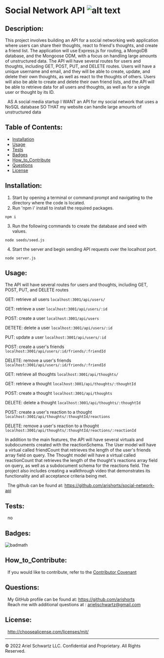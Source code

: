 # Social Network API ![alt text](https://img.shields.io/badge/License-MIT-blue.svg)

## Description:

This project involves building an API for a social networking web application where users can share their thoughts, react to friend's thoughts, and create a friend list. The application will use Express.js for routing, a MongoDB database, and the Mongoose ODM, with a focus on handling large amounts of unstructured data. The API will have several routes for users and thoughts, including GET, POST, PUT, and DELETE routes. Users will have a unique username and email, and they will be able to create, update, and delete their own thoughts, as well as react to the thoughts of others. Users will also be able to create and delete their own friend lists, and the API will be able to retrieve data for all users and thoughts, as well as for a single user or thought by its ID.

&nbsp; AS A social media startup
I WANT an API for my social network that uses a NoSQL database
SO THAT my website can handle large amounts of unstructured data

## Table of Contents:

- [Installation](#installation)
- [Usage](#usage)
- [Tests](#tests)
- [Badges](#badges)
- [How_to_Contribute](#how_to_contribute)
- [Questions](#questions)
- [License](#license)

## Installation:

1. Start by opening a terminal or command prompt and navigating to the directory where the code is located.
   <br>
2. Run 'npm i' install to install the required packages.
   <br>

```
npm i
```

3. Run the following commands to create the database and seed with values.

```
node seeds/seed.js
```

4. Start the server and begin sending API requests over the localhost port.

```
node server.js
```

## Usage:

The API will have several routes for users and thoughts, including GET, POST, PUT, and DELETE routes

GET: retrieve all users
`localhost:3001/api/users/`

GET: retrieve a user
`localhost:3001/api/users/:id`

POST: create a user
`localhost:3001/api/users`

DETETE: delete a user
`localhost:3001/api/users/:id`

PUT: update a user
`localhost:3001/api/users/:id`

POST: create a user's friends
`localhost:3001/api/users/:id/friends/:friendId`

DELETE: remove a user's friends
`localhost:3001/api/users/:id/friends/:friendId`

GET: retrieve all thoughts
`localhost:3001/api/thoughts/`

GET: retrieve a thought
`localhost:3001/api/thoughts/:thoughtId`

POST: create a thought
`localhost:3001/api/thoughts`

DELETE: delete a thought
`localhost:3001/api/thoughts/:thoughtId`

POST: create a user's reaction to a thought
`localhost:3001/api/thoughts/:thoughtId/reactions`

DELETE: remove a user's reaction to a thought
`localhost:3001/api/thoughts/:thoughtId/reactions/:reactionId`

In addition to the main features, the API will have several virtuals and subdocuments created with the reactionSchema. The User model will have a virtual called friendCount that retrieves the length of the user's friends array field on query. The Thought model will have a virtual called reactionCount that retrieves the length of the thought's reactions array field on query, as well as a subdocument schema for the reactions field. The project also includes creating a walkthrough video that demonstrates its functionality and all acceptance criteria being met.

&nbsp; The github can be found at: https://github.com/arishorts/social-network-api

## Tests:

&nbsp; no

## Badges:

![badmath](https://img.shields.io/badge/JavaScript-100%25-purple)

## How_to_Contribute:

&nbsp; If you would like to contribute, refer to the [Contributor Covenant](https://www.contributor-covenant.org/)

## Questions:

&nbsp; My GitHub profile can be found at: https://github.com/arishorts
<br>&nbsp; Reach me with additional questions at : arieljschwartz@gmail.com

## License:

&nbsp; http://choosealicense.com/licenses/mit/

---

© 2022 Ariel Schwartz LLC. Confidential and Proprietary. All Rights Reserved.
